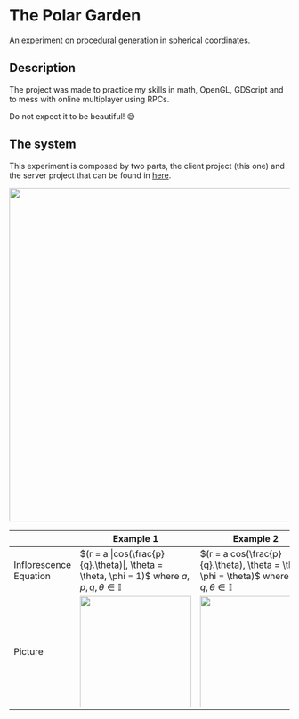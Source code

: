 # The Polar Garden
An experiment on procedural generation in spherical coordinates.

## Description

The project was made to practice my skills in math, OpenGL, GDScript and to mess with online multiplayer using RPCs.

Do not expect it to be beautiful! :sweat_smile:

## The system

This experiment is composed by two parts, the client project (this one) and the server project that can be found in [here](https://github.com/paternostrox/PolarGarden-Server).



<img src="https://user-images.githubusercontent.com/19597048/236262658-fbce294f-1c45-409e-898e-9e213ad3dd50.png" width="600">

|  | Example 1 | Example 2 | Example 3 |
| --- | --- | --- | --- |
| Inflorescence Equation |  $(r = a \|cos(\frac{p}{q}.\theta)\|, \theta = \theta, \phi = 1)$ where $a,p,q,\theta \in \mathbb{I}$ | $(r = a cos(\frac{p}{q}.\theta), \theta = \theta, \phi = \theta)$ where $a,p,q,\theta \in \mathbb{I}$ | $(r = a.arcsen(cos(n.\theta + 0.97)), \theta = \theta, \phi = \theta)$ where $a,n,\theta \in \mathbb{R}$
Picture |<img src="https://user-images.githubusercontent.com/19597048/236263085-1532607a-3b9f-432e-906a-b2c36f97a94d.png" width="200" height="200">|<img src="https://user-images.githubusercontent.com/19597048/236290781-716c97e3-9b95-40d3-b487-2045899ce437.png" width="200" height="200">|<img src="https://user-images.githubusercontent.com/19597048/236263245-bf94632e-d164-44e8-a722-663c30820408.png" width="200" height="200">
